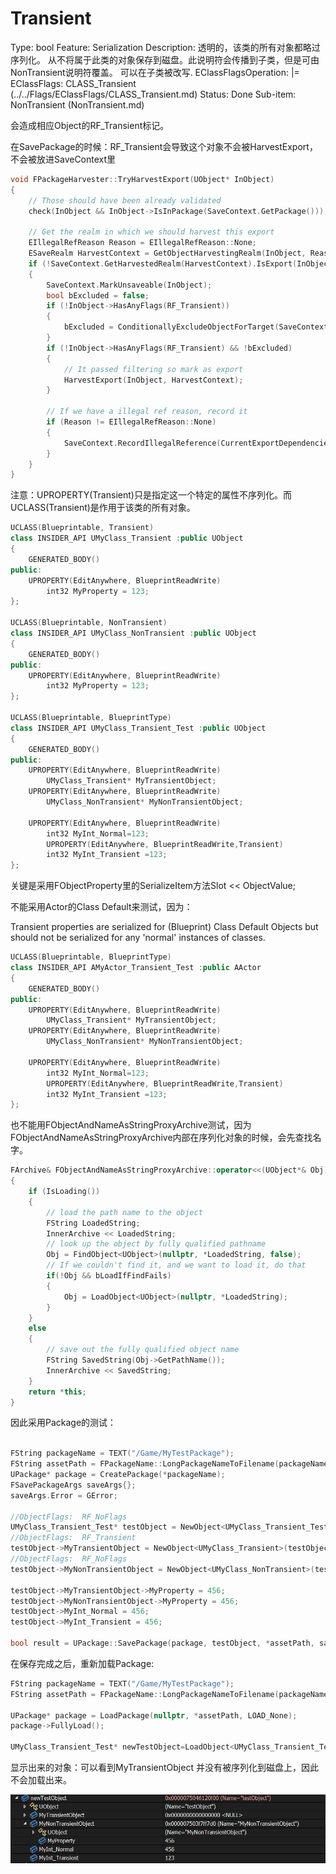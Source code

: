 # Transient

Type: bool
Feature: Serialization
Description: 透明的，该类的所有对象都略过序列化。
从不将属于此类的对象保存到磁盘。此说明符会传播到子类，但是可由NonTransient说明符覆盖。
可以在子类被改写.
EClassFlagsOperation: |=
EClassFlags: CLASS_Transient (../../Flags/EClassFlags/CLASS_Transient.md)
Status: Done
Sub-item: NonTransient (NonTransient.md)

会造成相应Object的RF_Transient标记。

在SavePackage的时候：RF_Transient会导致这个对象不会被HarvestExport，不会被放进SaveContext里

```cpp
void FPackageHarvester::TryHarvestExport(UObject* InObject)
{
	// Those should have been already validated
	check(InObject && InObject->IsInPackage(SaveContext.GetPackage()));

	// Get the realm in which we should harvest this export
	EIllegalRefReason Reason = EIllegalRefReason::None;
	ESaveRealm HarvestContext = GetObjectHarvestingRealm(InObject, Reason);
	if (!SaveContext.GetHarvestedRealm(HarvestContext).IsExport(InObject))
	{
		SaveContext.MarkUnsaveable(InObject);
		bool bExcluded = false;
		if (!InObject->HasAnyFlags(RF_Transient))
		{
			bExcluded = ConditionallyExcludeObjectForTarget(SaveContext, InObject, HarvestContext);
		}
		if (!InObject->HasAnyFlags(RF_Transient) && !bExcluded)
		{
			// It passed filtering so mark as export
			HarvestExport(InObject, HarvestContext);
		}

		// If we have a illegal ref reason, record it
		if (Reason != EIllegalRefReason::None)
		{
			SaveContext.RecordIllegalReference(CurrentExportDependencies.CurrentExport, InObject, Reason);
		}
	}
}
```

注意：UPROPERTY(Transient)只是指定这一个特定的属性不序列化。而UCLASS(Transient)是作用于该类的所有对象。

```cpp
UCLASS(Blueprintable, Transient)
class INSIDER_API UMyClass_Transient :public UObject
{
	GENERATED_BODY()
public:
	UPROPERTY(EditAnywhere, BlueprintReadWrite)
		int32 MyProperty = 123;
};

UCLASS(Blueprintable, NonTransient)
class INSIDER_API UMyClass_NonTransient :public UObject
{
	GENERATED_BODY()
public:
	UPROPERTY(EditAnywhere, BlueprintReadWrite)
		int32 MyProperty = 123;
};

UCLASS(Blueprintable, BlueprintType)
class INSIDER_API UMyClass_Transient_Test :public UObject
{
	GENERATED_BODY()
public:
	UPROPERTY(EditAnywhere, BlueprintReadWrite)
		UMyClass_Transient* MyTransientObject;
	UPROPERTY(EditAnywhere, BlueprintReadWrite)
		UMyClass_NonTransient* MyNonTransientObject;

	UPROPERTY(EditAnywhere, BlueprintReadWrite)
		int32 MyInt_Normal=123;
		UPROPERTY(EditAnywhere, BlueprintReadWrite,Transient)
		int32 MyInt_Transient =123;
};
```

关键是采用FObjectProperty里的SerializeItem方法Slot << ObjectValue;

不能采用Actor的Class Default来测试，因为：

Transient properties are serialized for (Blueprint) Class Default Objects but should not be serialized for any 'normal' instances of classes.

```cpp
UCLASS(Blueprintable, BlueprintType)
class INSIDER_API AMyActor_Transient_Test :public AActor
{
	GENERATED_BODY()
public:
	UPROPERTY(EditAnywhere, BlueprintReadWrite)
		UMyClass_Transient* MyTransientObject;
	UPROPERTY(EditAnywhere, BlueprintReadWrite)
		UMyClass_NonTransient* MyNonTransientObject;

	UPROPERTY(EditAnywhere, BlueprintReadWrite)
		int32 MyInt_Normal=123;
		UPROPERTY(EditAnywhere, BlueprintReadWrite,Transient)
		int32 MyInt_Transient =123;
};
```

也不能用FObjectAndNameAsStringProxyArchive测试，因为FObjectAndNameAsStringProxyArchive内部在序列化对象的时候，会先查找名字。

```cpp
FArchive& FObjectAndNameAsStringProxyArchive::operator<<(UObject*& Obj)
{
	if (IsLoading())
	{
		// load the path name to the object
		FString LoadedString;
		InnerArchive << LoadedString;
		// look up the object by fully qualified pathname
		Obj = FindObject<UObject>(nullptr, *LoadedString, false);
		// If we couldn't find it, and we want to load it, do that
		if(!Obj && bLoadIfFindFails)
		{
			Obj = LoadObject<UObject>(nullptr, *LoadedString);
		}
	}
	else
	{
		// save out the fully qualified object name
		FString SavedString(Obj->GetPathName());
		InnerArchive << SavedString;
	}
	return *this;
}
```

因此采用Package的测试：

```cpp

FString packageName = TEXT("/Game/MyTestPackage");
FString assetPath = FPackageName::LongPackageNameToFilename(packageName, FPackageName::GetAssetPackageExtension());
UPackage* package = CreatePackage(*packageName);
FSavePackageArgs saveArgs{};
saveArgs.Error = GError;

//ObjectFlags:	RF_NoFlags
UMyClass_Transient_Test* testObject = NewObject<UMyClass_Transient_Test>(package, TEXT("testObject"));	
//ObjectFlags:	RF_Transient 
testObject->MyTransientObject = NewObject<UMyClass_Transient>(testObject, TEXT("MyTransientObject"));	
//ObjectFlags:	RF_NoFlags
testObject->MyNonTransientObject = NewObject<UMyClass_NonTransient>(testObject, TEXT("MyNonTransientObject"));	

testObject->MyTransientObject->MyProperty = 456;
testObject->MyNonTransientObject->MyProperty = 456;
testObject->MyInt_Normal = 456;
testObject->MyInt_Transient = 456;

bool result = UPackage::SavePackage(package, testObject, *assetPath, saveArgs);
```

在保存完成之后，重新加载Package:

```cpp
FString packageName = TEXT("/Game/MyTestPackage");
FString assetPath = FPackageName::LongPackageNameToFilename(packageName, FPackageName::GetAssetPackageExtension());

UPackage* package = LoadPackage(nullptr, *assetPath, LOAD_None);
package->FullyLoad();

UMyClass_Transient_Test* newTestObject=LoadObject<UMyClass_Transient_Test>(package, TEXT("testObject"),*assetPath);
```

显示出来的对象：可以看到MyTransientObject 并没有被序列化到磁盘上，因此不会加载出来。

![Untitled](Transient/Untitled.png)